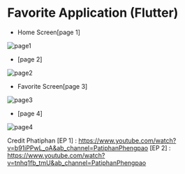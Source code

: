 # Favorite Application (Flutter)

- Home Screen[page 1]

![page1](https://user-images.githubusercontent.com/100192085/172097432-dc0f2783-03ff-4b5d-a022-438dc1a0fed7.jpg)

-  [page 2]

![page2](https://user-images.githubusercontent.com/100192085/172097459-1cfe59ce-8f54-4299-bda4-d4fa4596d8b8.jpg)

- Favorite Screen[page 3]

![page3](https://user-images.githubusercontent.com/100192085/172097478-07a8324c-9fcf-48ff-8fdf-cbc0cd70b554.jpg)

- [page 4]

![page4](https://user-images.githubusercontent.com/100192085/172097505-f6e15fc2-dc9c-46ea-9689-f5020e72ad52.jpg)

Credit Phatiphan
  [EP 1] : https://www.youtube.com/watch?v=b91iPPwL_oA&ab_channel=PatiphanPhengpao
  [EP 2] : https://www.youtube.com/watch?v=tnhq1fb_tmU&ab_channel=PatiphanPhengpao
